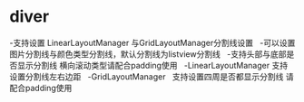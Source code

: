 # diver
-支持设置 LinearLayoutManager 与GridLayoutManager分割线设置  
-可以设置图片分割线与颜色类型分割线，默认分割线为listview分割线  
-支持头部与底部是否显示分割线 横向滚动类型请配合padding使用  
-LinearLayoutManager 支持设置分割线左右边距  
-GridLayoutManager   支持设置四周是否都显示分割线 请配合padding使用                  

